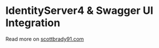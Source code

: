 # IdentityServer4 & Swagger UI Integration
Read more on [scottbrady91.com](/Identity-Server/ASPNET-Core-Swagger-UI-Authorization-using-IdentityServer4)
